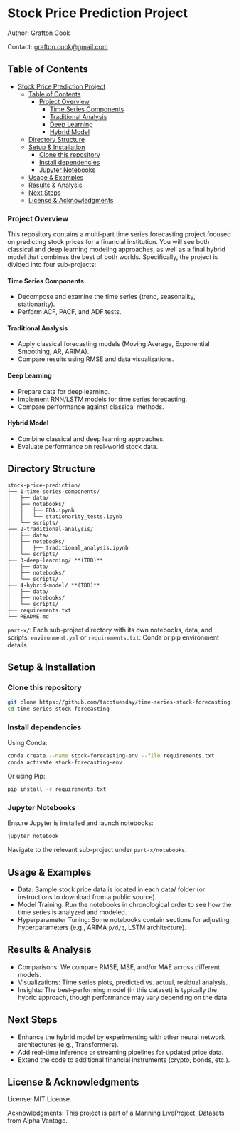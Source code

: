 # Stock Price Prediction Project

Author: Grafton Cook

Contact: grafton.cook@gmail.com

## Table of Contents
- [Stock Price Prediction Project](#stock-price-prediction-project)
  - [Table of Contents](#table-of-contents)
    - [Project Overview](#project-overview)
      - [Time Series Components](#time-series-components)
      - [Traditional Analysis](#traditional-analysis)
      - [Deep Learning](#deep-learning)
      - [Hybrid Model](#hybrid-model)
  - [Directory Structure](#directory-structure)
  - [Setup \& Installation](#setup--installation)
    - [Clone this repository](#clone-this-repository)
    - [Install dependencies](#install-dependencies)
    - [Jupyter Notebooks](#jupyter-notebooks)
  - [Usage \& Examples](#usage--examples)
  - [Results \& Analysis](#results--analysis)
  - [Next Steps](#next-steps)
  - [License \& Acknowledgments](#license--acknowledgments)

### Project Overview
This repository contains a multi-part time series forecasting project focused on predicting stock prices for a financial institution. You will see both classical and deep learning modeling approaches, as well as a final hybrid model that combines the best of both worlds. Specifically, the project is divided into four sub-projects:

#### Time Series Components
- Decompose and examine the time series (trend, seasonality, stationarity).
- Perform ACF, PACF, and ADF tests.

#### Traditional Analysis
- Apply classical forecasting models (Moving Average, Exponential Smoothing, AR, ARIMA).
- Compare results using RMSE and data visualizations.

#### Deep Learning
- Prepare data for deep learning.
- Implement RNN/LSTM models for time series forecasting.
- Compare performance against classical methods.

#### Hybrid Model
- Combine classical and deep learning approaches.
- Evaluate performance on real-world stock data.

## Directory Structure
```text
stock-price-prediction/
├── 1-time-series-components/
│   ├── data/
│   ├── notebooks/
│   │   ├── EDA.ipynb
│   │   └── stationarity_tests.ipynb
│   └── scripts/
├── 2-traditional-analysis/
│   ├── data/
│   ├── notebooks/
│   │   ├── traditional_analysis.ipynb
│   └── scripts/
├── 3-deep-learning/ **(TBD)**
│   ├── data/
│   ├── notebooks/
│   └── scripts/
├── 4-hybrid-model/ **(TBD)**
│   ├── data/
│   ├── notebooks/
│   └── scripts/
├── requirements.txt
└── README.md
```

`part-x/`: Each sub-project directory with its own notebooks, data, and scripts.
`environment.yml` or `requirements.txt`: Conda or pip environment details.

## Setup & Installation
### Clone this repository
```sh
git clone https://github.com/tacotuesday/time-series-stock-forecasting.git
cd time-series-stock-forecasting
```
### Install dependencies
Using Conda:
```sh
conda create --name stock-forecasting-env --file requirements.txt
conda activate stock-forecasting-env
```
Or using Pip:
```sh
pip install -r requirements.txt
```
### Jupyter Notebooks
Ensure Jupyter is installed and launch notebooks:
```sh
jupyter notebook
```
Navigate to the relevant sub-project under `part-x/notebooks`.

## Usage & Examples
- Data: Sample stock price data is located in each data/ folder (or instructions to download from a public source).
- Model Training: Run the notebooks in chronological order to see how the time series is analyzed and modeled.
- Hyperparameter Tuning: Some notebooks contain sections for adjusting hyperparameters (e.g., ARIMA `p/d/q`, LSTM architecture).

## Results & Analysis
- Comparisons: We compare RMSE, MSE, and/or MAE across different models.
- Visualizations: Time series plots, predicted vs. actual, residual analysis.
- Insights: The best-performing model (in this dataset) is typically the hybrid approach, though performance may vary depending on the data.

## Next Steps
- Enhance the hybrid model by experimenting with other neural network architectures (e.g., Transformers).
- Add real-time inference or streaming pipelines for updated price data.
- Extend the code to additional financial instruments (crypto, bonds, etc.).

## License & Acknowledgments
License: MIT License.

Acknowledgments:
This project is part of a Manning LiveProject.
Datasets from Alpha Vantage.
